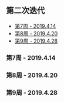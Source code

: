## 第二次迭代

- [第7周 - 2019.4.14](#7)
- [第8周 - 2019.4.20](#8)
- [第9周 - 2019.4.28](#9)

### <span id="7">第7周 - 2019.4.14</span>

### <span id="8">第8周 - 2019.4.20</span>

### <span id="9">第9周 - 2019.4.28</span>

